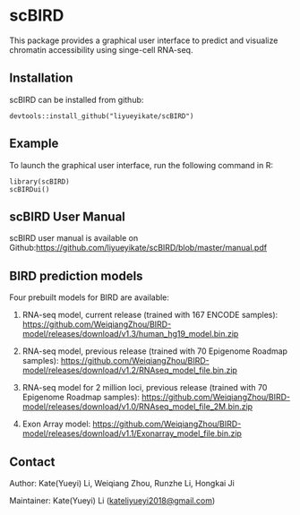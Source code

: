 scBIRD
======

<!-- badges: start -->
<!-- badges: end -->
This package provides a graphical user interface to predict and
visualize chromatin accessibility using singe-cell RNA-seq.

Installation
------------

scBIRD can be installed from github:

    devtools::install_github("liyueyikate/scBIRD")

Example
-------

To launch the graphical user interface, run the following command in R:

    library(scBIRD)
    scBIRDui()

scBIRD User Manual
------------------

scBIRD user manual is available on
Github:<a href="https://github.com/liyueyikate/scBIRD/blob/master/manual.pdf" class="uri">https://github.com/liyueyikate/scBIRD/blob/master/manual.pdf</a>

BIRD prediction models
----------------------

Four prebuilt models for BIRD are available:

1.  RNA-seq model, current release (trained with 167 ENCODE samples):
    <a href="https://github.com/WeiqiangZhou/BIRD-model/releases/download/v1.3/human_hg19_model.bin.zip" class="uri">https://github.com/WeiqiangZhou/BIRD-model/releases/download/v1.3/human_hg19_model.bin.zip</a>

2.  RNA-seq model, previous release (trained with 70 Epigenome Roadmap
    samples):
    <a href="https://github.com/WeiqiangZhou/BIRD-model/releases/download/v1.2/RNAseq_model_file.bin.zip" class="uri">https://github.com/WeiqiangZhou/BIRD-model/releases/download/v1.2/RNAseq_model_file.bin.zip</a>

3.  RNA-seq model for 2 million loci, previous release (trained with 70
    Epigenome Roadmap samples):
    <a href="https://github.com/WeiqiangZhou/BIRD-model/releases/download/v1.0/RNAseq_model_file_2M.bin.zip" class="uri">https://github.com/WeiqiangZhou/BIRD-model/releases/download/v1.0/RNAseq_model_file_2M.bin.zip</a>

4.  Exon Array model:
    <a href="https://github.com/WeiqiangZhou/BIRD-model/releases/download/v1.1/Exonarray_model_file.bin.zip" class="uri">https://github.com/WeiqiangZhou/BIRD-model/releases/download/v1.1/Exonarray_model_file.bin.zip</a>

Contact
-------

Author: Kate(Yueyi) Li, Weiqiang Zhou, Runzhe Li, Hongkai Ji

Maintainer: Kate(Yueyi) Li
(<a href="mailto:kateliyueyi2018@gmail.com" class="email">kateliyueyi2018@gmail.com</a>)
